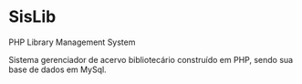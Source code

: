SisLib
======

PHP Library Management System

Sistema gerenciador de acervo bibliotecário construído em PHP,
sendo sua base de dados em MySql.

